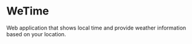 # WeTime
 Web application that shows local time and provide weather information based on your location.
